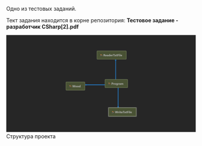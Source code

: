 Одно из тестовых заданий.

Тект задания находится в корне репозитория: **Тестовое задание - разработчик СSharp[2].pdf**

![Структура проекта](ReadmeResourse/Diagram.png)
Структура проекта